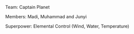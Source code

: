 Team: Captain Planet

Members: Madi, Muhammad and Junyi

Superpower: Elemental Control (Wind, Water, Temperature)
